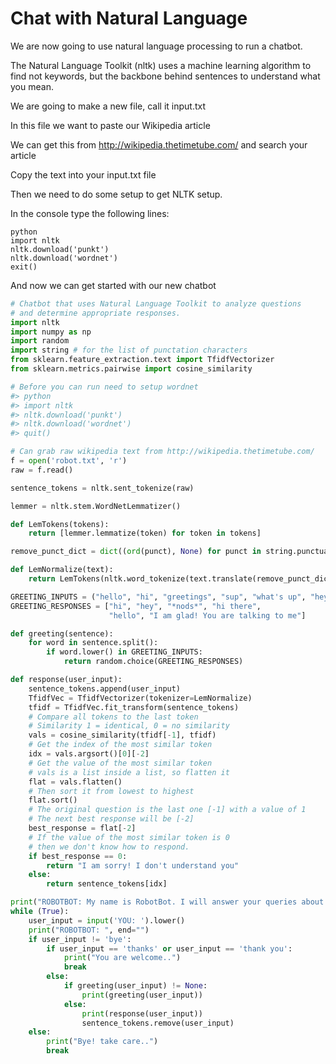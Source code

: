 # Chat with Natural Language

We are now going to use natural language processing to run a chatbot.

The Natural Language Toolkit (nltk) uses a machine learning algorithm to find not keywords, but the backbone behind sentences to understand what you mean.

We are going to make a new file, call it input.txt

In this file we want to paste our Wikipedia article

We can get this from http://wikipedia.thetimetube.com/ and search your article

Copy the text into your input.txt file

Then we need to do some setup to get NLTK setup.

In the console type the following lines:
```
python
import nltk
nltk.download('punkt')
nltk.download('wordnet')
exit()
```

And now we can get started with our new chatbot

```python
# Chatbot that uses Natural Language Toolkit to analyze questions
# and determine appropriate responses.
import nltk
import numpy as np
import random
import string # for the list of punctation characters
from sklearn.feature_extraction.text import TfidfVectorizer
from sklearn.metrics.pairwise import cosine_similarity

# Before you can run need to setup wordnet
#> python
#> import nltk
#> nltk.download('punkt')
#> nltk.download('wordnet')
#> quit()

# Can grab raw wikipedia text from http://wikipedia.thetimetube.com/
f = open('robot.txt', 'r')
raw = f.read()

sentence_tokens = nltk.sent_tokenize(raw)

lemmer = nltk.stem.WordNetLemmatizer()

def LemTokens(tokens):
    return [lemmer.lemmatize(token) for token in tokens]

remove_punct_dict = dict((ord(punct), None) for punct in string.punctuation)

def LemNormalize(text):
    return LemTokens(nltk.word_tokenize(text.translate(remove_punct_dict)))

GREETING_INPUTS = ("hello", "hi", "greetings", "sup", "what's up", "hey",)
GREETING_RESPONSES = ["hi", "hey", "*nods*", "hi there",
                      "hello", "I am glad! You are talking to me"]

def greeting(sentence):
    for word in sentence.split():
        if word.lower() in GREETING_INPUTS:
            return random.choice(GREETING_RESPONSES)

def response(user_input):
    sentence_tokens.append(user_input)
    TfidfVec = TfidfVectorizer(tokenizer=LemNormalize)
    tfidf = TfidfVec.fit_transform(sentence_tokens)
    # Compare all tokens to the last token
    # Similarity 1 = identical, 0 = no similarity
    vals = cosine_similarity(tfidf[-1], tfidf)
    # Get the index of the most similar token
    idx = vals.argsort()[0][-2]
    # Get the value of the most similar token
    # vals is a list inside a list, so flatten it
    flat = vals.flatten()
    # Then sort it from lowest to highest
    flat.sort()
    # The original question is the last one [-1] with a value of 1
    # The next best response will be [-2]
    best_response = flat[-2]
    # If the value of the most similar token is 0
    # then we don't know how to respond.
    if best_response == 0:
        return "I am sorry! I don't understand you"
    else:
        return sentence_tokens[idx]

print("ROBOTBOT: My name is RobotBot. I will answer your queries about Robots. If you want to exit, type Bye!")
while (True):
    user_input = input('YOU: ').lower()
    print("ROBOTBOT: ", end="")
    if user_input != 'bye':
        if user_input == 'thanks' or user_input == 'thank you':
            print("You are welcome..")
            break
        else:
            if greeting(user_input) != None:
                print(greeting(user_input))
            else:
                print(response(user_input))
                sentence_tokens.remove(user_input)
    else:
        print("Bye! take care..")
        break

```
